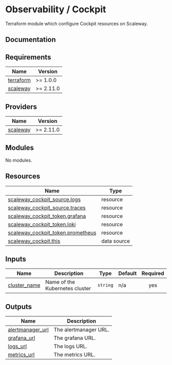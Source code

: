 # Observability / Cockpit

Terraform module which configure Cockpit resources on Scaleway.

## Documentation

<!-- BEGIN_TF_DOCS -->
## Requirements

| Name | Version |
|------|---------|
| <a name="requirement_terraform"></a> [terraform](#requirement\_terraform) | >= 1.0.0 |
| <a name="requirement_scaleway"></a> [scaleway](#requirement\_scaleway) | >= 2.11.0 |

## Providers

| Name | Version |
|------|---------|
| <a name="provider_scaleway"></a> [scaleway](#provider\_scaleway) | >= 2.11.0 |

## Modules

No modules.

## Resources

| Name | Type |
|------|------|
| [scaleway_cockpit_source.logs](https://registry.terraform.io/providers/scaleway/scaleway/latest/docs/resources/cockpit_source) | resource |
| [scaleway_cockpit_source.traces](https://registry.terraform.io/providers/scaleway/scaleway/latest/docs/resources/cockpit_source) | resource |
| [scaleway_cockpit_token.grafana](https://registry.terraform.io/providers/scaleway/scaleway/latest/docs/resources/cockpit_token) | resource |
| [scaleway_cockpit_token.loki](https://registry.terraform.io/providers/scaleway/scaleway/latest/docs/resources/cockpit_token) | resource |
| [scaleway_cockpit_token.prometheus](https://registry.terraform.io/providers/scaleway/scaleway/latest/docs/resources/cockpit_token) | resource |
| [scaleway_cockpit.this](https://registry.terraform.io/providers/scaleway/scaleway/latest/docs/data-sources/cockpit) | data source |

## Inputs

| Name | Description | Type | Default | Required |
|------|-------------|------|---------|:--------:|
| <a name="input_cluster_name"></a> [cluster\_name](#input\_cluster\_name) | Name of the Kubernetes cluster | `string` | n/a | yes |

## Outputs

| Name | Description |
|------|-------------|
| <a name="output_alertmanager_url"></a> [alertmanager\_url](#output\_alertmanager\_url) | The alertmanager URL. |
| <a name="output_grafana_url"></a> [grafana\_url](#output\_grafana\_url) | The grafana URL. |
| <a name="output_logs_url"></a> [logs\_url](#output\_logs\_url) | The logs URL. |
| <a name="output_metrics_url"></a> [metrics\_url](#output\_metrics\_url) | The metrics URL. |
<!-- END_TF_DOCS -->
